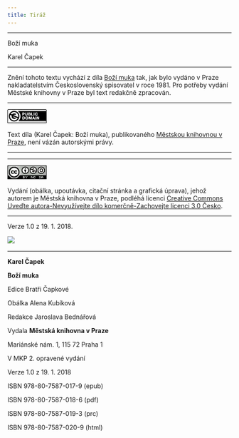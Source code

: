 ```yaml
---
title: Tiráž
---
```


***

Boží muka

Karel Čapek


***

Znění tohoto textu vychází z díla [Boží muka](https://search.mlp.cz/cz/titul/bozi-muka-trapne-povidky/14915/) tak, jak bylo vydáno v Praze nakladatelstvím Československý spisovatel v roce 1981. Pro potřeby vydání Městské knihovny v Praze byl text redakčně zpracován.

  

  

* * *

  

[![](./resources/image001.jpg)](http://creativecommons.org/publicdomain/mark/1.0/deed.cs)

Text díla (Karel Čapek: Boží muka), publikovaného [Městskou knihovnou v Praze](https://www.mlp.cz/cz/), není vázán autorskými právy.

* * *

  

  

* * *

  

[![](./resources/image002.jpg)](http://creativecommons.org/licenses/by-nc-sa/3.0/cz/)

Vydání (obálka, upoutávka, citační stránka a grafická úprava), jehož autorem je Městská knihovna v Praze, podléhá licenci [Creative Commons Uveďte autora-Nevyužívejte dílo komerčně-Zachovejte licenci 3.0 Česko](https://creativecommons.org/licenses/by-nc-sa/3.0/cz/).

* * *

  

Verze 1.0 z 19. 1. 2018.

  

![](../Images/image003.png)


***

**Karel Čapek**

**Boží muka**

Edice Bratři Čapkové

  

Obálka Alena Kubíková

  

Redakce Jaroslava Bednářová

  

Vydala **Městská knihovna v Praze**

  

Mariánské nám. 1, 115 72 Praha 1

  

V MKP 2. opravené vydání

  

Verze 1.0 z 19. 1. 2018

  

ISBN 978-80-7587-017-9 (epub)

  

ISBN 978-80-7587-018-6 (pdf)

  

ISBN 978-80-7587-019-3 (prc)

  

ISBN 978-80-7587-020-9 (html)
